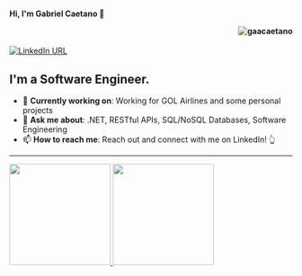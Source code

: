 #### Hi, I'm Gabriel Caetano 👋 <p align="right"> <img src="https://komarev.com/ghpvc/?username=gaacaetano&label=Profile%20views&color=red&style=for-the-badge" alt="gaacaetano" /> </p>

[![LinkedIn URL](https://img.shields.io/badge/LinkedIn-Connect-blue?logo=linkedin&style=for-the-badge)](https://www.linkedin.com/in/gaacaetano)

## **I'm a Software Engineer.**

- 🎯 **Currently working on**: Working for GOL Airlines and some personal projects
- 💬 **Ask me about**: .NET, RESTful APIs, SQL/NoSQL Databases, Software Engineering
- 📫 **How to reach me**: Reach out and connect with me on LinkedIn! 👆

<hr/>

<div>
  <a href="https://github.com/gaacaetano">
  <img height="180em" src="https://github-readme-stats.vercel.app/api?username=gaacaetano&show_icons=true&theme=dark&include_all_commits=true"/>
  <img height="180em" src="https://github-readme-stats.vercel.app/api/top-langs/?username=gaacaetano&layout=compact&langs_count=6&theme=dark"/>
</div>
